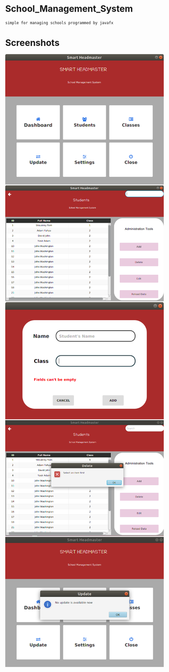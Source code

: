 # School_Management_System
	simple for managing schools programmed by javafx

# Screenshots

<img src="school1.png"/>
<img src="school2.png"/>
<img src="school3.png"/>
<img src="school4.png"/>
<img src="school5.png" />
